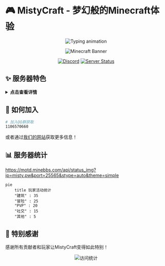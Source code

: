 # 🎮 MistyCraft - 梦幻般的Minecraft体验

<div align="center">
  <img src="https://readme-typing-svg.demolab.com?font=Fira+Code&weight=600&size=30&duration=3000&pause=1000&color=58A6FF&center=true&vCenter=true&width=500&height=80&lines=Welcome+to+MistyCraft;Where+Magic+Happens;Adventure+Awaits;Join+Us+Today!" alt="Typing animation" />
  
  ![Minecraft Banner](https://i.imgur.com/JpZQv3j.gif)
  
  [![Discord](https://img.shields.io/discord/MistyCraft?color=5865F2&label=Discord&logo=discord&logoColor=white&style=for-the-badge)](https://discord.gg/5FXdGh2mdr)
  [![Server Status](https://img.shields.io/badge/dynamic/json?color=2ECC71&label=Status&query=status&url=https%3A%2F%2Fapi.mcsrvstat.us%2F2%2Fyour-server-ip&style=for-the-badge&logo=minecraft)](https://mcsrvstat.us/server/your-server-ip)
</div>

## ✨ 服务器特色

<details>
  <summary><b>点击查看详情</b></summary>
  
  ### 🏰 独特的游戏模式
  - **RPG冒险** - 探索广阔的世界
  - **生存进化** - 从原版时代到现代科技
  - **强化系统** - 学习强大的技能
  
  ### 🛠️ 技术亮点
  - 24/7 稳定运行
  - 低延迟全球覆盖
  - 自动备份系统
  
</details>

## 🚀 如何加入

```bash
# 加入QQ群获取
1106570660
```

或者通过[我们的网站](https://www.misty.pw)获取更多信息！

## 📊 服务器统计
https://motd.minebbs.com/api/status_img?ip=misty.pw&port=25565&stype=auto&theme=simple
```mermaid
pie
    title 玩家活动统计
    "建筑" : 35
    "冒险" : 25
    "PVP" : 20
    "社交" : 15
    "其他" : 5
```

## 🌟 特别感谢

感谢所有贡献者和玩家让MistyCraft变得如此特别！

<div align="center">
  <img src="https://komarev.com/ghpvc/?username=your-repo&label=访问次数&color=blueviolet&style=flat-square" alt="访问统计" />
</div>
